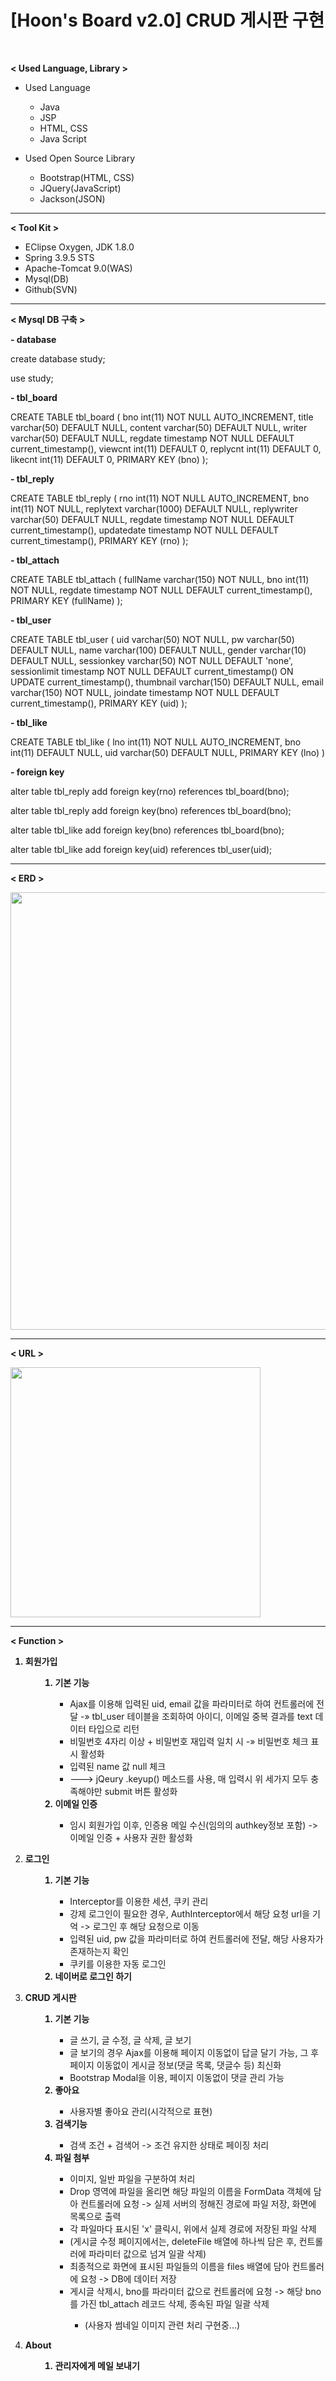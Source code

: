 # [Hoon's Board v2.0] CRUD 게시판 구현

<br>

<b>< Used Language, Library ></b>

<ul>
  <li>Used Language</li>
    <ul>
      <li>Java</li>
      <li>JSP</li>
      <li>HTML, CSS</li>
      <li>Java Script</li>
    </ul>
</ul>
<ul>
  <li>Used Open Source Library</li>
    <ul>
      <li>Bootstrap(HTML, CSS)</li>
      <li>JQuery(JavaScript)</li>
      <li>Jackson(JSON)</li>
    </ul>
</ul>

<hr>

<b>< Tool Kit ></b>

<ul>
    <li>EClipse Oxygen, JDK 1.8.0</li>
    <li>Spring 3.9.5 STS</li>
    <li>Apache-Tomcat 9.0(WAS)</li>
    <li>Mysql(DB)</li>
    <li>Github(SVN)</li>
</ul>

<hr>

<b>< Mysql DB 구축 ></b>

<p><b> - database</b><p>
create database study;

use study;

<p><b> - tbl_board</b><p>

CREATE TABLE tbl_board (
  bno int(11) NOT NULL AUTO_INCREMENT,
  title varchar(50) DEFAULT NULL,
  content varchar(50) DEFAULT NULL,
  writer varchar(50) DEFAULT NULL,
  regdate timestamp NOT NULL DEFAULT current_timestamp(),
  viewcnt int(11) DEFAULT 0,
  replycnt int(11) DEFAULT 0,
  likecnt int(11) DEFAULT 0,
    PRIMARY KEY (bno)
);


<p><b> - tbl_reply</b><p>
  
CREATE TABLE tbl_reply (
  rno int(11) NOT NULL AUTO_INCREMENT,
  bno int(11) NOT NULL,
  replytext varchar(1000) DEFAULT NULL,
  replywriter varchar(50) DEFAULT NULL,
  regdate timestamp NOT NULL DEFAULT current_timestamp(),
  updatedate timestamp NOT NULL DEFAULT current_timestamp(),
    PRIMARY KEY (rno)
);


<p><b> - tbl_attach</b><p>
  
CREATE TABLE tbl_attach (
  fullName varchar(150) NOT NULL,
  bno int(11) NOT NULL,
  regdate timestamp NOT NULL DEFAULT current_timestamp(),
    PRIMARY KEY (fullName)
);

<p><b> - tbl_user</b><p>
  
CREATE TABLE tbl_user (
  uid varchar(50) NOT NULL,
  pw varchar(50) DEFAULT NULL,
  name varchar(100) DEFAULT NULL,
  gender varchar(10) DEFAULT NULL,
  sessionkey varchar(50) NOT NULL DEFAULT 'none',
  sessionlimit timestamp NOT NULL DEFAULT current_timestamp() ON UPDATE current_timestamp(),
  thumbnail varchar(150) DEFAULT NULL,
  email varchar(150) NOT NULL,
  joindate timestamp NOT NULL DEFAULT current_timestamp(),
    PRIMARY KEY (uid)
);


<p><b> - tbl_like</b><p>
  
CREATE TABLE tbl_like (
  lno int(11) NOT NULL AUTO_INCREMENT,
  bno int(11) DEFAULT NULL,
  uid varchar(50) DEFAULT NULL,
  PRIMARY KEY (lno)
)

<p><b> - foreign key</b></p>

alter table tbl_reply add foreign key(rno) references tbl_board(bno);

alter table tbl_reply add foreign key(bno) references tbl_board(bno);

alter table tbl_like add foreign key(bno) references tbl_board(bno);

alter table tbl_like add foreign key(uid) references tbl_user(uid);

<hr>

<b>< ERD ></b>

<img src="https://user-images.githubusercontent.com/38021616/43562667-c9cc15ee-9658-11e8-96a1-b2db7d004f29.JPG" width="700px;">

<hr>

<b>< URL ></b>

<img src="https://user-images.githubusercontent.com/38021616/43052493-38058086-8e61-11e8-85d2-108ff632c4b2.JPG" width="400px;">

<hr>

<b>< Function ></b>

<ol>
  <b><li>회원가입</li></b>
  <ul>
    <ol>
      <b><li>기본 기능</li></b>
        <ul>
          <li>
            Ajax를 이용해 입력된 uid, email 값을 파라미터로 하여 컨트롤러에 전달 -&raquo; 
            tbl_user 테이블을 조회하여 아이디, 이메일 중복 결과를 text 데이터 타입으로 리턴
          </li>
          <li>비밀번호 4자리 이상 + 비밀번호 재입력 일치 시 -&raquo; 비밀번호 체크 표시 활성화</li>
          <li>입력된 name 값 null 체크</li>
          <li>---> jQeury .keyup() 메소드를 사용, 매 입력시 위 세가지 모두 충족해야만 submit 버튼 활성화</li>
        </ul>
      <b><li>이메일 인증</li></b>
        <ul>
          <li>임시 회원가입 이후, 인증용 메일 수신(임의의 authkey정보 포함) -> 이메일 인증 + 사용자 권한 활성화</li>
        </ul>
    </ol>   
  </ul>
 
  <b><li>로그인</li></b>
  <ul>
    <ol>
      <b><li>기본 기능</li></b>
        <ul>
          <li>Interceptor를 이용한 세션, 쿠키 관리</li>
          <li>강제 로그인이 필요한 경우, AuthInterceptor에서 해당 요청 url을 기억 -> 로그인 후 해당 요청으로 이동</li>
          <li>입력된 uid, pw 값을 파라미터로 하여 컨트롤러에 전달, 해당 사용자가 존재하는지 확인</li>
          <li>쿠키를 이용한 자동 로그인</li>
        </ul>
      <b><li>네이버로 로그인 하기</li></b>
  </ul>
  
  <b><li>CRUD 게시판</li></b>
  <ul>
    <ol>
      <b><li>기본 기능</li></b>
        <ul>
          <li>글 쓰기, 글 수정, 글 삭제, 글 보기</li>
          <li>
            글 보기의 경우 Ajax를 이용해 페이지 이동없이 답글 달기 가능, 
            그 후 페이지 이동없이 게시글 정보(댓글 목록, 댓글수 등) 최신화
          </li>
          <li>Bootstrap Modal을 이용, 페이지 이동없이 댓글 관리 가능</li>
        </ul>
      <b><li>좋아요</li></b>
        <ul>
          <li>사용자별 좋아요 관리(시각적으로 표현)</li>
        </ul>
      <b><li>검색기능</li></b>
        <ul>
          <li>검색 조건 + 검색어 -> 조건 유지한 상태로 페이징 처리</li>
        </ul>
      <b><li>파일 첨부</li></b>
      <ul>
        <li>이미지, 일반 파일을 구분하여 처리</li>
        <li>Drop 영역에 파일을 올리면 해당 파일의 이름을 FormData 객체에 담아 컨트롤러에 요청 -> 실제 서버의 정해진 경로에 파일 저장, 화면에 목록으로 출력</li>
        <li>각 파일마다 표시된 'x' 클릭시, 위에서 실제 경로에 저장된 파일 삭제</li>
        <li>(게시글 수정 페이지에서는, deleteFile 배열에 하나씩 담은 후, 컨트롤러에 파라미터 값으로 넘겨 일괄 삭제)</li>
        <li>최종적으로 화면에 표시된 파일들의 이름을 files 배열에 담아 컨트롤러에 요청 -> DB에 데이터 저장</li>
        <li>
          게시글 삭제시, bno를 파라미터 값으로 컨트롤러에 요청
          -> 해당 bno를 가진 tbl_attach 레코드 삭제, 종속된 파일 일괄 삭제
        </li>
        <ul>
          <li>(사용자 썸네일 이미지 관련 처리 구현중...)</li>
        </ul>
      </ul>
    </ol>
  </ul>
  
  <b><li>About</li></b>
  <ul>
    <ol>
      <b><li>관리자에게 메일 보내기</li></b>
    </ol>
  </ul
</ol>



  
